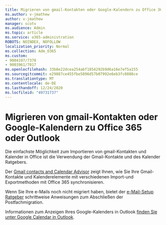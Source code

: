 ```yaml
---
title: Migrieren von gmail-Kontakten oder Google-Kalendern zu Office 365 oder Outlook
ms.author: v-jmathew
author: v-jmathew
manager: scotv
ms.audience: Admin
ms.topic: article
ms.service: o365-administration
ROBOTS: NOINDEX, NOFOLLOW
localization_priority: Normal
ms.collection: Adm_O365
ms.custom:
- 9004197/7378
- 9003961/7017
ms.openlocfilehash: 33b8e22dcea254abf1854292b9d6a16e7ef5a155
ms.sourcegitcommit: e29887ce455fbe5896d57b07992e6eb3fc0888ce
ms.translationtype: MT
ms.contentlocale: de-DE
ms.lasthandoff: 12/24/2020
ms.locfileid: "49731737"
---
```

# <a name="migrate-gmail-contacts-or-google-calendars-to-office-365-or-outlook"></a>Migrieren von gmail-Kontakten oder Google-Kalendern zu Office 365 oder Outlook

Die einfachste Möglichkeit zum Importieren von gmail-Kontakten und Kalender in Office ist die Verwendung der Gmail-Kontakte und des Kalender Ratgebers.

Der [Gmail contacts and Calendar Advisor](https://go.microsoft.com/fwlink/?linkid=2134386) zeigt Ihnen, wie Sie Ihre Gmail-Kontakte und Kalenderelemente mit verschiedenen Import-und Exportmethoden mit Office 365 synchronisieren.

Wenn Sie Ihre e-Mails noch nicht migriert haben, bietet der [e-Mail-Setup Ratgeber](https://go.microsoft.com/fwlink/?linkid=2133951) schrittweise Anweisungen zum Abschließen der Postfachmigration.

Informationen zum Anzeigen Ihres Google-Kalenders in Outlook [finden Sie unter Google Calendar in Outlook](https://go.microsoft.com/fwlink/?linkid=2083939).

